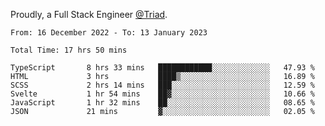 Proudly, a Full Stack Engineer [@Triad](https://github.com/Triad-Behavioral-Health).
<!--START_SECTION:waka-->

```text
From: 16 December 2022 - To: 13 January 2023

Total Time: 17 hrs 50 mins

TypeScript       8 hrs 33 mins   ████████████░░░░░░░░░░░░░   47.93 %
HTML             3 hrs           ████▒░░░░░░░░░░░░░░░░░░░░   16.89 %
SCSS             2 hrs 14 mins   ███░░░░░░░░░░░░░░░░░░░░░░   12.59 %
Svelte           1 hr 54 mins    ██▓░░░░░░░░░░░░░░░░░░░░░░   10.66 %
JavaScript       1 hr 32 mins    ██░░░░░░░░░░░░░░░░░░░░░░░   08.65 %
JSON             21 mins         ▓░░░░░░░░░░░░░░░░░░░░░░░░   02.05 %
```

<!--END_SECTION:waka-->
